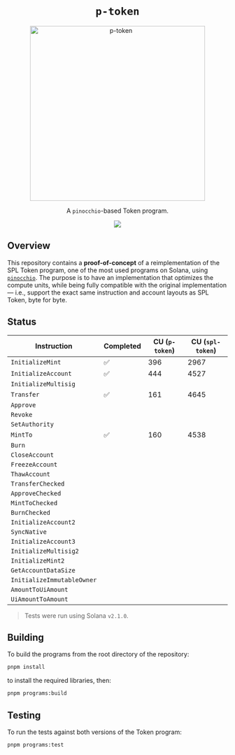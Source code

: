 <h1 align="center">
  <code>p-token</code>
</h1>
<p align="center">
  <img width="400" alt="p-token" src="https://github.com/user-attachments/assets/ba1c5f0d-db2f-457d-8f7e-e62fd564e5e7" />
</p>
<p align="center">
  A <code>pinocchio</code>-based Token program.
</p>

<p align="center">
  <a href="https://github.com/febo/p-token/actions/workflows/main.yml"><img src="https://img.shields.io/github/actions/workflow/status/febo/p-token/main.yml?logo=GitHub" /></a>
</p>

## Overview

This repository contains a **proof-of-concept** of a reimplementation of the SPL Token program, one of the most used programs on Solana, using [`pinocchio`](https://github.com/febo/pinocchio). The purpose is to have an implementation that optimizes the compute units, while being fully compatible with the original implementation &mdash; i.e., support the exact same instruction and account layouts as SPL Token, byte for byte.

## Status

| Instruction                | Completed | CU (`p-token`) | CU (`spl-token`) |
|----------------------------|-----------|----------------|------------------|
| `InitializeMint`           | ✅        | 396            | 2967             |
| `InitializeAccount`        | ✅        | 444            | 4527             |
| `InitializeMultisig`       |           |                |                  |
| `Transfer`                 | ✅        | 161            | 4645             |
| `Approve`                  |           |                |                  |
| `Revoke`                   |           |                |                  |
| `SetAuthority`             |           |                |                  |
| `MintTo`                   | ✅        | 160            | 4538             |
| `Burn`                     |           |                |                  |
| `CloseAccount`             |           |                |                  |
| `FreezeAccount`            |           |                |                  |
| `ThawAccount`              |           |                |                  |
| `TransferChecked`          |           |                |                  |
| `ApproveChecked`           |           |                |                  |
| `MintToChecked`            |           |                |                  |
| `BurnChecked`              |           |                |                  |
| `InitializeAccount2`       |           |                |                  |
| `SyncNative`               |           |                |                  |
| `InitializeAccount3`       |           |                |                  |
| `InitializeMultisig2`      |           |                |                  |
| `InitializeMint2`          |           |                |                  |
| `GetAccountDataSize`       |           |                |                  |
| `InitializeImmutableOwner` |           |                |                  |
| `AmountToUiAmount`         |           |                |                  |
| `UiAmountToAmount`         |           |                |                  |

> Tests were run using Solana `v2.1.0`.

## Building

To build the programs from the root directory of the repository:
```bash
pnpm install
```
to install the required libraries, then:
```bash
pnpm programs:build
```

## Testing

To run the tests against both versions of the Token program:
```bash
pnpm programs:test
```
